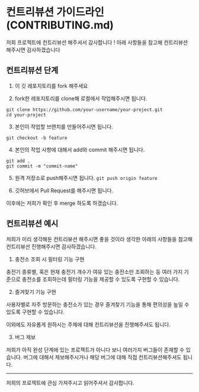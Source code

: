 # 컨트리뷰션 가이드라인 (CONTRIBUTING.md)

저희 프로젝트에 컨트리뷰션 해주셔서 감사합니다 ! 아래 사항들을 참고해 컨트리뷰션 해주시면 감사하겠습니다

## 컨트리뷰션 단계

1. 이 깃 레포지토리를 fork 해주세요 

2. fork한 레포지토리를 clone해 로컬에서 작업해주시면 됩니다.

```
git clone https://github.com/your-username/your-project.git
cd your-project
```

3. 본인이 작업할 브랜치를 만들어주시면 됩니다.

`git checkout -b feature`

4. 본인의 작업 사항에 대해서 add와 commit 해주시면 됩니다.

```
git add .
git commit -m "commit-name"
```

5. 원격 저장소로 push해주시면 됩니다.
`git push origin feature`

6. 깃허브에서 Pull Request를 해주시면 됩니다.

이후에는 저희가 확인 후 merge 하도록 하겠습니다.


## 컨트리뷰션 예시

저희가 미리 생각해둔 컨트리뷰션 해주시면 좋을 것이라 생각한 아래의 사항들을 참고해 컨트리뷰션 진행해주시면 감사하겠습니다.

1. 충전소 조회 시 필터링 기능 구현

충전기 종류별, 혹은 현재 충전기 개수가 여유 있는 충전소만 조회하는 등 여러 가지 기준으로 충전소를 조회하는데 필터링 기능을 제공할 수 있도록 구현할 수 있습니다.

2. 즐겨찾기 기능 구현

사용자별로 자주 방문하는 충전소가 있는 경우 즐겨찾기 기능을 통해 편의성을 높일 수 있도록 구현할 수 있습니다.

이외에도 자유롭게 원하시는 주제에 대해 컨트리뷰션을 진행해주셔도 됩니다.

3. 버그 제보

저희가 아직 완성 단계에 있는 프로젝트가 아니다 보니 여러가지 버그들이 존재할 수 있습니다. 버그에 대해서 제보해주시거나 해당 버그에 대해 직접 컨트리뷰션해주셔도 됩니다.


-----

저희의 프로젝트에 관심 가져주시고 읽어주셔서 감사합니다.

